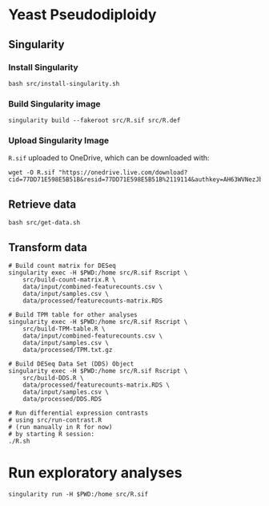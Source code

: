 # Yeast Pseudodiploidy

## Singularity
### Install Singularity
```
bash src/install-singularity.sh
```

### Build Singularity image
```
singularity build --fakeroot src/R.sif src/R.def
```

### Upload Singularity Image 
`R.sif` uploaded to OneDrive, which can be downloaded with:
```
wget -O R.sif "https://onedrive.live.com/download?cid=77DD71E598E5B51B&resid=77DD71E598E5B51B%2119114&authkey=AH63WVNezJbyWqM" 
```

## Retrieve data
```
bash src/get-data.sh
```

## Transform data
```
# Build count matrix for DESeq
singularity exec -H $PWD:/home src/R.sif Rscript \
    src/build-count-matrix.R \
    data/input/combined-featurecounts.csv \
    data/input/samples.csv \
    data/processed/featurecounts-matrix.RDS

# Build TPM table for other analyses
singularity exec -H $PWD:/home src/R.sif Rscript \
    src/build-TPM-table.R \
    data/input/combined-featurecounts.csv \
    data/input/samples.csv \
    data/processed/TPM.txt.gz

# Build DESeq Data Set (DDS) Object
singularity exec -H $PWD:/home src/R.sif Rscript \
    src/build-DDS.R \
    data/processed/featurecounts-matrix.RDS \
    data/input/samples.csv \
    data/processed/DDS.RDS

# Run differential expression contrasts
# using src/run-contrast.R
# (run manually in R for now)
# by starting R session:
./R.sh

```

# Run exploratory analyses
```
singularity run -H $PWD:/home src/R.sif
```
